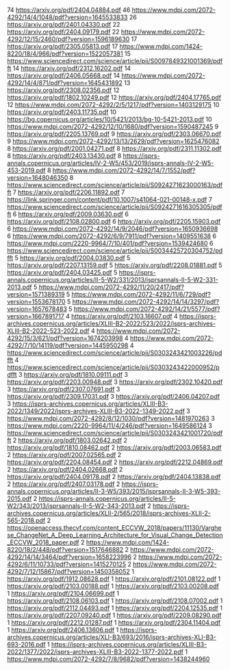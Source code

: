 74 https://arxiv.org/pdf/2404.04884.pdf
46 https://www.mdpi.com/2072-4292/14/4/1048/pdf?version=1645533833
26 https://arxiv.org/pdf/2401.04330.pdf
22 https://arxiv.org/pdf/2404.09179.pdf
22 https://www.mdpi.com/2072-4292/12/15/2460/pdf?version=1596189630
17 https://arxiv.org/pdf/2305.05813.pdf
17 https://www.mdpi.com/1424-8220/18/4/966/pdf?version=1522057381
15 https://www.sciencedirect.com/science/article/pii/S0097849321001369/pdfft
14 https://arxiv.org/pdf/2312.16202.pdf
14 https://arxiv.org/pdf/2406.05668.pdf
14 https://www.mdpi.com/2072-4292/14/4/871/pdf?version=1645431892
13 https://arxiv.org/pdf/2308.02356.pdf
12 https://arxiv.org/pdf/1802.10249.pdf
12 https://arxiv.org/pdf/2404.17765.pdf
12 https://www.mdpi.com/2072-4292/2/5/1217/pdf?version=1403129175
10 https://arxiv.org/pdf/2403.11735.pdf
10 https://bg.copernicus.org/articles/10/5421/2013/bg-10-5421-2013.pdf
10 https://www.mdpi.com/2072-4292/12/10/1680/pdf?version=1590487245
9 https://arxiv.org/pdf/2205.13769.pdf
9 https://arxiv.org/pdf/2303.06670.pdf
9 https://www.mdpi.com/2072-4292/13/13/2629/pdf?version=1625476082
8 https://arxiv.org/pdf/2001.04271.pdf
8 https://arxiv.org/pdf/2311.11302.pdf
8 https://arxiv.org/pdf/2403.13430.pdf
8 https://isprs-annals.copernicus.org/articles/IV-2-W5/453/2019/isprs-annals-IV-2-W5-453-2019.pdf
8 https://www.mdpi.com/2072-4292/14/7/1552/pdf?version=1648046350
8 https://www.sciencedirect.com/science/article/pii/S0924271623000163/pdfft
7 https://arxiv.org/pdf/2206.11892.pdf
7 https://link.springer.com/content/pdf/10.1007/s41064-021-00148-x.pdf
7 https://www.sciencedirect.com/science/article/pii/S0924271616305305/pdfft
6 https://arxiv.org/pdf/2009.03630.pdf
6 https://arxiv.org/pdf/2108.02800.pdf
6 https://arxiv.org/pdf/2205.15903.pdf
6 https://www.mdpi.com/2072-4292/14/9/2046/pdf?version=1650936698
6 https://www.mdpi.com/2072-4292/6/9/7911/pdf?version=1409551638
6 https://www.mdpi.com/2220-9964/7/10/401/pdf?version=1539424680
6 https://www.sciencedirect.com/science/article/pii/S0034425720304752/pdfft
5 https://arxiv.org/pdf/2004.03830.pdf
5 https://arxiv.org/pdf/2207.13159.pdf
5 https://arxiv.org/pdf/2208.01881.pdf
5 https://arxiv.org/pdf/2404.03425.pdf
5 https://isprs-annals.copernicus.org/articles/II-5-W2/331/2013/isprsannals-II-5-W2-331-2013.pdf
5 https://www.mdpi.com/2072-4292/11/20/2417/pdf?version=1571389319
5 https://www.mdpi.com/2072-4292/11/6/729/pdf?version=1553678170
5 https://www.mdpi.com/2072-4292/14/14/3297/pdf?version=1657678483
5 https://www.mdpi.com/2072-4292/14/21/5577/pdf?version=1667891717
4 https://arxiv.org/pdf/2103.16607.pdf
4 https://isprs-archives.copernicus.org/articles/XLIII-B2-2022/523/2022/isprs-archives-XLIII-B2-2022-523-2022.pdf
4 https://www.mdpi.com/2072-4292/15/3/621/pdf?version=1674203998
4 https://www.mdpi.com/2072-4292/7/10/14119/pdf?version=1445950298
4 https://www.sciencedirect.com/science/article/pii/S0303243421003226/pdfft
4 https://www.sciencedirect.com/science/article/pii/S0303243422000952/pdfft
3 https://arxiv.org/pdf/1810.09111.pdf
3 https://arxiv.org/pdf/2203.00948.pdf
3 https://arxiv.org/pdf/2302.10420.pdf
3 https://arxiv.org/pdf/2307.07691.pdf
3 https://arxiv.org/pdf/2309.17031.pdf
3 https://arxiv.org/pdf/2406.04207.pdf
3 https://isprs-archives.copernicus.org/articles/XLIII-B3-2022/1349/2022/isprs-archives-XLIII-B3-2022-1349-2022.pdf
3 https://www.mdpi.com/2072-4292/8/12/1030/pdf?version=1481970263
3 https://www.mdpi.com/2220-9964/11/4/246/pdf?version=1649586124
3 https://www.sciencedirect.com/science/article/pii/S0303243421001720/pdfft
2 https://arxiv.org/pdf/1803.02642.pdf
2 https://arxiv.org/pdf/1810.08462.pdf
2 https://arxiv.org/pdf/2003.06583.pdf
2 https://arxiv.org/pdf/2007.02565.pdf
2 https://arxiv.org/pdf/2204.08454.pdf
2 https://arxiv.org/pdf/2212.04869.pdf
2 https://arxiv.org/pdf/2404.02668.pdf
2 https://arxiv.org/pdf/2404.09178.pdf
2 https://arxiv.org/pdf/2404.13838.pdf
2 https://arxiv.org/pdf/2407.03178.pdf
2 https://isprs-annals.copernicus.org/articles/II-3-W5/393/2015/isprsannals-II-3-W5-393-2015.pdf
2 https://isprs-annals.copernicus.org/articles/II-5-W2/343/2013/isprsannals-II-5-W2-343-2013.pdf
2 https://isprs-archives.copernicus.org/articles/XLII-2/565/2018/isprs-archives-XLII-2-565-2018.pdf
2 https://openaccess.thecvf.com/content_ECCVW_2018/papers/11130/Varghese_ChangeNet_A_Deep_Learning_Architecture_for_Visual_Change_Detection_ECCVW_2018_paper.pdf
2 https://www.mdpi.com/1424-8220/18/2/448/pdf?version=1517646882
2 https://www.mdpi.com/2072-4292/14/14/3464/pdf?version=1658223996
2 https://www.mdpi.com/2072-4292/6/11/10733/pdf?version=1415270125
2 https://www.mdpi.com/2072-4292/7/12/15867/pdf?version=1450358052
1 https://arxiv.org/pdf/1912.08628.pdf
1 https://arxiv.org/pdf/2101.08122.pdf
1 https://arxiv.org/pdf/2103.00188.pdf
1 https://arxiv.org/pdf/2103.00208.pdf
1 https://arxiv.org/pdf/2104.06699.pdf
1 https://arxiv.org/pdf/2108.06103.pdf
1 https://arxiv.org/pdf/2108.07002.pdf
1 https://arxiv.org/pdf/2112.04493.pdf
1 https://arxiv.org/pdf/2204.12535.pdf
1 https://arxiv.org/pdf/2207.09240.pdf
1 https://arxiv.org/pdf/2209.08290.pdf
1 https://arxiv.org/pdf/2212.01287.pdf
1 https://arxiv.org/pdf/2304.11404.pdf
1 https://arxiv.org/pdf/2406.13606.pdf
1 https://isprs-archives.copernicus.org/articles/XLI-B3/693/2016/isprs-archives-XLI-B3-693-2016.pdf
1 https://isprs-archives.copernicus.org/articles/XLIII-B3-2022/1377/2022/isprs-archives-XLIII-B3-2022-1377-2022.pdf
1 https://www.mdpi.com/2072-4292/7/8/9682/pdf?version=1438244960
